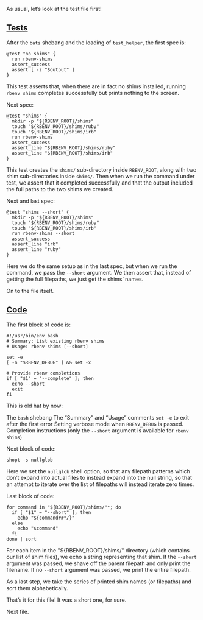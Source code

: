 As usual, let’s look at the test file first!

## [Tests](https://github.com/rbenv/rbenv/blob/c4395e58201966d9f90c12bd6b7342e389e7a4cb/test/shims.bats)

After the `bats` shebang and the loading of `test_helper`, the first spec is:

```
@test "no shims" {
  run rbenv-shims
  assert_success
  assert [ -z "$output" ]
}
```

This test asserts that, when there are in fact no shims installed, running `rbenv shims` completes successfully but prints nothing to the screen.

Next spec:

```
@test "shims" {
  mkdir -p "${RBENV_ROOT}/shims"
  touch "${RBENV_ROOT}/shims/ruby"
  touch "${RBENV_ROOT}/shims/irb"
  run rbenv-shims
  assert_success
  assert_line "${RBENV_ROOT}/shims/ruby"
  assert_line "${RBENV_ROOT}/shims/irb"
}
```

This test creates the `shims/` sub-directory inside `RBENV_ROOT`, along with two shim sub-directories inside `shims/`.  Then when we run the command under test, we assert that it completed successfully and that the output included the full paths to the two shims we created.

Next and last spec:

```
@test "shims --short" {
  mkdir -p "${RBENV_ROOT}/shims"
  touch "${RBENV_ROOT}/shims/ruby"
  touch "${RBENV_ROOT}/shims/irb"
  run rbenv-shims --short
  assert_success
  assert_line "irb"
  assert_line "ruby"
}
```

Here we do the same setup as in the last spec, but when we run the command, we pass the `--short` argument.  We then assert that, instead of getting the full filepaths, we just get the shims’ names.

On to the file itself.

## [Code](https://github.com/rbenv/rbenv/blob/c4395e58201966d9f90c12bd6b7342e389e7a4cb/libexec/rbenv-shims)

The first block of code is:

```
#!/usr/bin/env bash
# Summary: List existing rbenv shims
# Usage: rbenv shims [--short]

set -e
[ -n "$RBENV_DEBUG" ] && set -x

# Provide rbenv completions
if [ "$1" = "--complete" ]; then
  echo --short
  exit
fi
```

This is old hat by now:

The `bash` shebang
The “Summary” and “Usage” comments
`set -e` to exit after the first error
Setting verbose mode when `RBENV_DEBUG` is passed.
Completion instructions (only the `--short` argument is available for `rbenv shims`)

Next block of code:

```
shopt -s nullglob
```

Here we set the `nullglob` shell option, so that any filepath patterns which don’t expand into actual files to instead expand into the null string, so that an attempt to iterate over the list of filepaths will instead iterate zero times.

Last block of code:

```
for command in "${RBENV_ROOT}/shims/"*; do
  if [ "$1" = "--short" ]; then
    echo "${command##*/}"
  else
    echo "$command"
  fi
done | sort
```

For each item in the "${RBENV_ROOT}/shims/" directory (which contains our list of shim files), we echo a string representing that shim.  If the `--short` argument was passed, we shave off the parent filepath and only print the filename.  If no `--short` argument was passed, we print the entire filepath.

As a last step, we take the series of printed shim names (or filepaths) and sort them alphabetically.

That’s it for this file!  It was a short one, for sure.

Next file.
